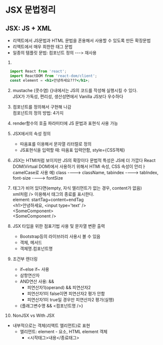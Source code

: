 # JSX 문법정리
## JSX: JS + XML
- 리액트에서 JS문법과 HTML 문법을 혼용해서 사용할 수 있도록 만든 확장문법
- 리액트에서 매우 희한한 태그 문법
- 일종의 템플릿 문법: 컴포넌트 정의 ---> 재사용

1. 
```jsx
  import React from 'react';
  import ReactDOM from 'react-dom/client';
  const element = <h1>안녕하세요???</h1>;

```

2. mustache (콧수염) {}내에서는 JS의 코드를 작성해 실행시킬 수 있다.   
   JSX가 가독성, 편리성, 생산성면에서 Vanilla JS보다 우수하다
3. 컴포넌트를 정의해서 구현해 나감  
   컴포넌트의 정의 방법: 4가지
4. render함수의 호출 파라미터에 JS 문법과 표현식 사용 가능
5. JSX에서의 속성 정의
   - 따옴표를 이용해서 문자열 리터럴로 정의
   - JS표현식을 입력할 때: 따옴표 입력안함, style={CSS객체}
6. JSX는 HTMl처럼 보이지만 JS의 확장이다
   문법적 특성은 JS에 더 가깝다
   React DOM(Virtual DOM)에서 사용하기 위해서 HTMl 속성, CSS 속성이 안리ㅏ
   camelCase로 사용
   예) class ----> className, tabindex ----> tabIndex, font-size ----> fontSize
7. 태그가 비어 있다면(empty, 자식 엘리먼트가 없는 경우, content가 없음)  
   xml처럼 /> 이용해서 태그의 종료를 표시한다.  
   element: startTag+content+endTag  
   \<h1>안녕하세요</h1>, \<input type='text' />  
   \<SomeComponent></SomeComponent>  
   \<SomeComponent />  
8. JSX 타입을 위한 점표기법 사용 및 문자열 변환 출력
   - Bootstrap등의 라이브러리 사용시 볼 수 있음
   - 객체, 메서드 
   - 객체명.컴포넌트명 

9. 조건부 렌더링
   - if~else if~ 사용
   - 삼항연산자
   - AND연산 사용: &&
     - 피연산자1(operand) && 피연산자2
     - 피연산자1이 false이면 피연산자2 평가 안함
     - 피연산자1이 true일 경우만 피연산자2 평가(실행)
   - {플래그변수명 && <컴포넌트명 />}

10. NonJSX vs With JSX
   - 내부적으로는 객체(리액트 엘리먼트)로 표현
     - 엘리먼트: element - 요소, HTML element 객체
       - <시작태그>내용<\/종료태그> 